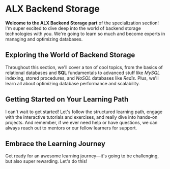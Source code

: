 # ALX Backend Storage

**Welcome to the ALX Backend Storage part** of the specialization section! I'm super excited to dive deep into the world of backend storage technologies with you. We're going to learn so much and become experts in managing and optimizing databases.

## Exploring the World of Backend Storage

Throughout this section, we'll cover a ton of cool topics, from the basics of relational databases and **SQL** fundamentals to advanced stuff like *MySQL* indexing, stored procedures, and *NoSQL* databases like *Redis*. Plus, we'll learn all about optimizing database performance and scalability.

## Getting Started on Your Learning Path

I can't wait to get started! Let's follow the structured learning path, engage with the interactive tutorials and exercises, and really dive into hands-on projects. And remember, if we ever need help or have questions, we can always reach out to mentors or our fellow learners for support.

## Embrace the Learning Journey

Get ready for an awesome learning journey—it's going to be challenging, but also super rewarding. Let's do this!
